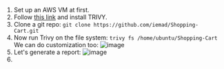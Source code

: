 1) Set up an AWS VM at first.
2) Follow [this link](https://github.com/iemad/Learning-DevOps-2023/blob/main/7.%20DevOps%20Security/Notes%3A%202\)%20TRIVY.md) and install TRIVY.
3) Clone a git repo: `git clone https://github.com/iemad/Shopping-Cart.git`
4) Now run Trivy on the file system: `trivy fs /home/ubuntu/Shopping-Cart`
   We can do customization too:
   ![image](https://github.com/iemad/Learning-DevOps-2023/assets/17620076/a2ed70ba-76fc-48a2-b64d-ba8da0bf52df)
6) Let's generate a report:
   ![image](https://github.com/iemad/Learning-DevOps-2023/assets/17620076/0a087d24-ecdf-4e8c-906e-a2535e029589)
7) 
